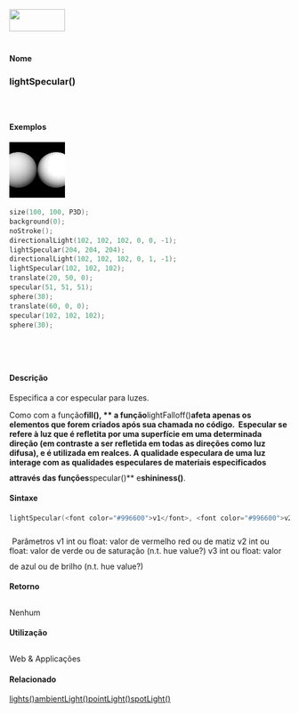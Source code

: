 <img height="40" src="../images/1pix.gif" width="100"/>
<img height="1" src="../images/1pix.gif" width="20"/>
<img height="1" src="../images/1pix.gif" width="555"/>

#### Nome
### lightSpecular()
<img height="25" src="../images/1pix.gif" width="1"/>

#### Exemplos
<img border="0" height="100" src="media/lightSpecular_.jpg" width="100"/>

```pde
size(100, 100, P3D); 
background(0); 
noStroke(); 
directionalLight(102, 102, 102, 0, 0, -1); 
lightSpecular(204, 204, 204); 
directionalLight(102, 102, 102, 0, 1, -1); 
lightSpecular(102, 102, 102); 
translate(20, 50, 0); 
specular(51, 51, 51); 
sphere(30); 
translate(60, 0, 0); 
specular(102, 102, 102); 
sphere(30); 
 

```
<img height="25" src="../images/1pix.gif" width="1"/>

#### Descrição
Especifica a cor especular para luzes. 

Como com a função**fill(), ** a função**lightFalloff()**afeta
apenas os elementos que forem criados após sua chamada no
código.  Especular se refere à luz que é
refletita por uma superfície em uma determinada
direção (em contraste a ser refletida em todas as
direções como luz difusa), e é utilizada em
realces. A qualidade especulara de uma luz interage com as qualidades
especulares de materiais especificados attravés das
funções**specular()** e**shininess()**.
<img height="25" src="../images/1pix.gif" width="1"/>

#### Sintaxe
```pde
lightSpecular(<font color="#996600">v1</font>, <font color="#996600">v2</font>, <font color="#996600">v3</font>)

```
<img height="25" src="../images/1pix.gif" width="1"/>
Parâmetros
v1
int ou float: valor de vermelho red ou de matiz
v2
int ou float: valor de verde ou de saturação (n.t. hue value?)
v3
int ou float: valor de azul ou de brilho (n.t. hue value?)
<img height="25" src="../images/1pix.gif" width="1"/>

#### Retorno

	
Nenhum
<img height="25" src="../images/1pix.gif" width="1"/>

#### Utilização

	
Web & Applicações
<img height="25" src="../images/1pix.gif" width="1"/>

#### Relacionado
[lights()](lights_)[ambientLight()](ambientLight_)[pointLight()](pointLight_)[spotLight()](spotLight_)
